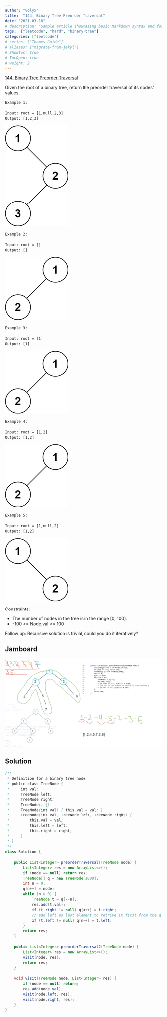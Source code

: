 ```yaml
---
author: "volyx"
title:  "144. Binary Tree Preorder Traversal"
date: "2021-03-16"
# description: "Sample article showcasing basic Markdown syntax and formatting for HTML elements."
tags:  ["leetcode", "hard", "binary-tree"]
categories: ["leetcode"]
# series: ["Themes Guide"]
# aliases: ["migrate-from-jekyl"]
# ShowToc: true
# TocOpen: true
# weight: 2
---
```


[144. Binary Tree Preorder Traversal](https://leetcode.com/problems/binary-tree-preorder-traversal/)

Given the root of a binary tree, return the preorder traversal of its nodes' values.

```txt
Example 1:

Input: root = [1,null,2,3]
Output: [1,2,3]
```

![ex1](/images/2021-03-16-preorder-ex1.jpg)

```txt
Example 2:

Input: root = []
Output: []
```

![ex2](/images/2021-03-16-preorder-ex2.jpg)

```txt
Example 3:

Input: root = [1]
Output: [1]
```

![ex3](/images/2021-03-16-preorder-ex3.jpg)

```txt
Example 4:

Input: root = [1,2]
Output: [1,2]
```

![ex4](/images/2021-03-16-preorder-ex4.jpg)

```txt
Example 5:

Input: root = [1,null,2]
Output: [1,2]
```

![ex5](/images/2021-03-16-preorder-ex5.jpg)

Constraints:

- The number of nodes in the tree is in the range [0, 100].
- -100 <= Node.val <= 100

Follow up: Recursive solution is trivial, could you do it iteratively?

## Jamboard

![Jamboard](/images/144_Binary_Tree_Preorder_Traversal_1.png)

## Solution

```java
/**
 * Definition for a binary tree node.
 * public class TreeNode {
 *     int val;
 *     TreeNode left;
 *     TreeNode right;
 *     TreeNode() {}
 *     TreeNode(int val) { this.val = val; }
 *     TreeNode(int val, TreeNode left, TreeNode right) {
 *         this.val = val;
 *         this.left = left;
 *         this.right = right;
 *     }
 * }
 */
class Solution {
    
    public List<Integer> preorderTraversal(TreeNode node) {
        List<Integer> res = new ArrayList<>();
        if (node == null) return res;
        TreeNode[] q = new TreeNode[1000];
        int n = 0;
        q[n++] = node;
        while (n > 0) {
            TreeNode t = q[--n];
            res.add(t.val);
            if (t.right != null) q[n++] = t.right;
            // add left as last element to retrive it first from the q
            if (t.left != null) q[n++] = t.left;
        }
        return res;
    }    
    
    public List<Integer> preorderTraversal2(TreeNode node) {
        List<Integer> res = new ArrayList<>();
        visit(node, res);
        return res;
    }
    
    void visit(TreeNode node, List<Integer> res) {
        if (node == null) return;
        res.add(node.val);
        visit(node.left, res);
        visit(node.right, res);
    }
}
```
